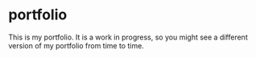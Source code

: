 # portfolio
This is my portfolio. It is a work in progress, so you might see a different version of my portfolio from time to time.

